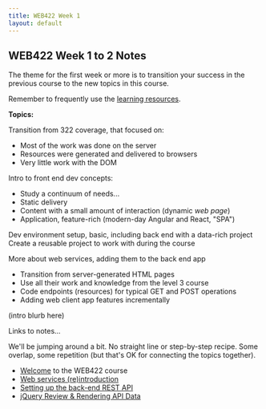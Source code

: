 ```yaml
---
title: WEB422 Week 1
layout: default
---
```


## WEB422 Week 1 to 2 Notes

The theme for the first week or more is to transition your success in the previous course to the new topics in this course.

Remember to frequently use the [learning resources](/web422/resources).

**Topics:**

Transition from 322 coverage, that focused on:
* Most of the work was done on the server
* Resources were generated and delivered to browsers
* Very little work with the DOM

Intro to front end dev concepts:
* Study a continuum of needs...
* Static delivery
* Content with a small amount of interaction (dynamic *web page*)
* Application, feature-rich (modern-day Angular and React, "SPA")

Dev environment setup, basic, including back end with a data-rich project  
Create a reusable project to work with during the course

More about web services, adding them to the back end app
* Transition from server-generated HTML pages
* Use all their work and knowledge from the level 3 course
* Code endpoints (resources) for typical GET and POST operations
* Adding web client app features incrementally

(intro blurb here)

Links to notes...

We'll be jumping around a bit. No straight line or step-by-step recipe. Some overlap, some repetition (but that's OK for connecting the topics together).

* [Welcome](welcome) to the WEB422 course
* [Web services (re)introduction](/web422/notes/intro-web-services)
* [Setting up the back-end REST API](/web422/notes/teams-api-setup)
* [jQuery Review & Rendering API Data](/web422/notes/jquery-review)

<br>
